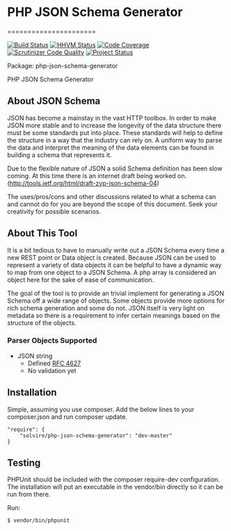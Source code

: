 # PHP JSON Schema Generator 
======================

[![Build Status](https://secure.travis-ci.org/fezfez/php-json-schema-generator.png)](http://travis-ci.org/fezfez/php-json-schema-generator)
[![HHVM Status](http://hhvm.h4cc.de/badge/fezfez/php-json-schema-generator.svg)](http://hhvm.h4cc.de/package/fezfez/php-json-schema-generator)
[![Code Coverage](https://scrutinizer-ci.com/g/fezfez/php-json-schema-generator/badges/coverage.png?b=master)](https://scrutinizer-ci.com/g/fezfez/php-json-schema-generator/?branch=master)
[![Scrutinizer Code Quality](https://scrutinizer-ci.com/g/fezfez/php-json-schema-generator/badges/quality-score.png?b=master)](https://scrutinizer-ci.com/g/fezfez/php-json-schema-generator/?branch=master)
[![Project Status](http://stillmaintained.com/fezfez/php-json-schema-generator.png)](http://stillmaintained.com/fezfez/php-json-schema-generator)

Package: php-json-schema-generator


PHP JSON Schema Generator

## About JSON Schema

JSON has become a mainstay in the vast HTTP toolbox. In order to make JSON more stable and to increase the longevity of the data structure there must be some standards put into place.  These standards will help to define the structure in a way that the industry can rely on.  A uniform way to parse the data and interpret the meaning of the data elements can be found in building a schema that represents it. 

Due to the flexible nature of JSON a solid Schema definition has been slow coming.  At this time there is an internet draft being worked on.  
(http://tools.ietf.org/html/draft-zyp-json-schema-04)

The uses/pros/cons and other discussions related to what a schema can and cannot do for you are beyond the scope of this document.  Seek your creativity for possible scenarios. 

## About This Tool

It is a bit tedious to have to manually write out a JSON Schema every time a new REST point or Data object is created.  Because JSON can be used to represent a variety of data objects it can be helpful to have a dynamic way to map from one object to a JSON Schema. A php array is considered an object here for the sake of ease of communication.  

The goal of the tool is to provide an trivial implement for generating a JSON Schema off a wide range of objects. Some objects provide more options for rich schema generation and some do not. JSON itself is very light on metadata so there is a requirement to infer certain meanings based on the structure of the objects.  

### Parser Objects Supported
* JSON string
  * Defined [RFC 4627](http://tools.ietf.org/html/rfc4627)
  * No validation yet

## Installation 
Simple, assuming you use composer. Add the below lines to your composer.json and run composer update.  


    "require": {
        "solvire/php-json-schema-generator": "dev-master"
    }
    
## Testing
PHPUnit should be included with the composer require-dev configuration. The installation will put an
executable in the vendor/bin directly so it can be run from there. 

Run:

    $ vendor/bin/phpunit

